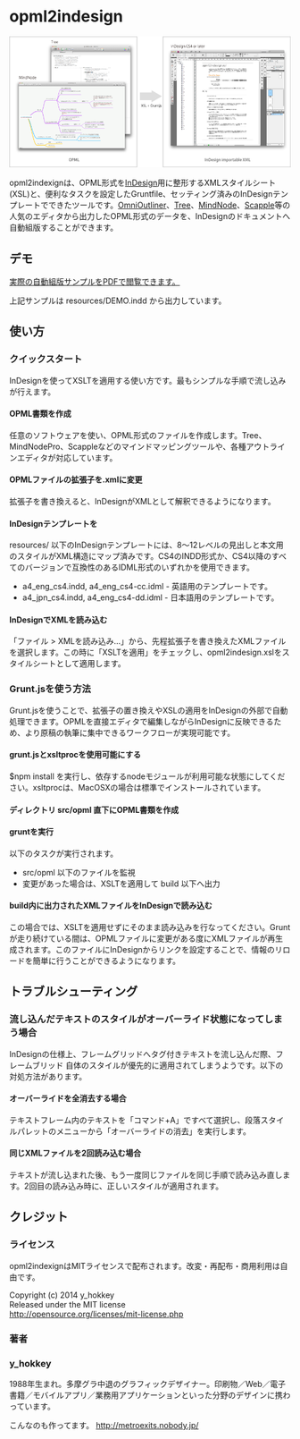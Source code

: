 # opml2indesign

![イメージ画像](https://github.com/hokkey/opml2indesign/blob/master/images/top.png?raw=true)

opml2indexignは、OPML形式を[InDesign](https://www.adobe.com/jp/products/indesign.html)用に整形するXMLスタイルシート(XSL)と、便利なタスクを設定したGruntfile、セッティング済みのInDesignテンプレートでできたツールです。[OmniOutliner](http://www.omnigroup.com/omnioutliner)、[Tree](http://www.topoftree.jp/tree/)、[MindNode](http://mindnode.com/)、[Scapple](https://www.literatureandlatte.com/scapple.php)等の人気のエディタから出力したOPML形式のデータを、InDesignのドキュメントへ自動組版することができます。

## デモ

[実際の自動組版サンプルをPDFで閲覧できます。](https://github.com/hokkey/opml2indesign/blob/master/DEMO.pdf?raw=true)

上記サンプルは resources/DEMO.indd から出力しています。

## 使い方

### クイックスタート

InDesignを使ってXSLTを適用する使い方です。最もシンプルな手順で流し込みが行えます。

#### OPML書類を作成

任意のソフトウェアを使い、OPML形式のファイルを作成します。Tree、MindNodePro、Scappleなどのマインドマッピングツールや、各種アウトラインエディタが対応しています。

#### OPMLファイルの拡張子を.xmlに変更

拡張子を書き換えると、InDesignがXMLとして解釈できるようになります。

#### InDesignテンプレートを
resources/ 以下のInDesignテンプレートには、8〜12レベルの見出しと本文用のスタイルがXML構造にマップ済みです。CS4のINDD形式か、CS4以降のすべてのバージョンで互換性のあるIDML形式のいずれかを使用できます。

* a4_eng_cs4.indd, a4_eng_cs4-cc.idml - 英語用のテンプレートです。
* a4_jpn_cs4.indd, a4_eng_cs4-dd.idml - 日本語用のテンプレートです。

#### InDesignでXMLを読み込む

「ファイル > XMLを読み込み...」から、先程拡張子を書き換えたXMLファイルを選択します。この時に「XSLTを適用」をチェックし、opml2indesign.xslをスタイルシートとして適用します。

### Grunt.jsを使う方法

Grunt.jsを使うことで、拡張子の置き換えやXSLの適用をInDesignの外部で自動処理できます。OPMLを直接エディタで編集しながらInDesignに反映できるため、より原稿の執筆に集中できるワークフローが実現可能です。

#### grunt.jsとxsltprocを使用可能にする

$npm install を実行し、依存するnodeモジュールが利用可能な状態にしてください。xsltprocは、MacOSXの場合は標準でインストールされています。

#### ディレクトリ src/opml 直下にOPML書類を作成

#### gruntを実行

以下のタスクが実行されます。

* src/opml 以下のファイルを監視
* 変更があった場合は、XSLTを適用して build 以下へ出力

#### build内に出力されたXMLファイルをInDesignで読み込む

この場合では、XSLTを適用せずにそのまま読み込みを行なってください。Gruntが走り続けている間は、OPMLファイルに変更がある度にXMLファイルが再生成されます。このファイルにInDesignからリンクを設定することで、情報のリロードを簡単に行うことができるようになります。

## トラブルシューティング

### 流し込んだテキストのスタイルがオーバーライド状態になってしまう場合

InDesignの仕様上、フレームグリッドへタグ付きテキストを流し込んだ際、フレームブリッド
自体のスタイルが優先的に適用されてしまうようです。以下の対処方法があります。

#### オーバーライドを全消去する場合

テキストフレーム内のテキストを「コマンド+A」ですべて選択し、段落スタイルパレットのメニューから「オーバーライドの消去」を実行します。

#### 同じXMLファイルを2回読み込む場合

テキストが流し込まれた後、もう一度同じファイルを同じ手順で読み込み直します。2回目の読み込み時に、正しいスタイルが適用されます。

## クレジット

### ライセンス

opml2indexignはMITライセンスで配布されます。改変・再配布・商用利用は自由です。


Copyright (c) 2014 y_hokkey  
Released under the MIT license  
http://opensource.org/licenses/mit-license.php

### 著者

### y_hokkey

1988年生まれ。多摩グラ中退のグラフィックデザイナー。印刷物／Web／電子書籍／モバイルアプリ／業務用アプリケーションといった分野のデザインに携わっています。

こんなのも作ってます。
http://metroexits.nobody.jp/
